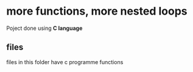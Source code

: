 # more functions, more nested loops

Poject done using **C language** 
## files
files in this folder have c programme functions
